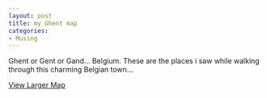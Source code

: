 ```yaml
---
layout: post
title: my Ghent map
categories:
- Musing
---
```



Ghent or Gent or Gand... Belgium. These are the places i saw while walking through this charming Belgian town...

[View Larger Map](http://maps.google.com/maps?q=http:%2F%2Fbbs.keyhole.com%2Fubb%2Fdownload.php%3FNumber%3D1153911&t=k&om=1&ie=UTF8&ll=51.046165,3.725091&spn=0.021944,0.029707&source=embed)
